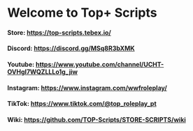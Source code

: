 # Welcome to Top+ Scripts

#### Store:     https://top-scripts.tebex.io/
#### Discord:   https://discord.gg/MSq8R3bXMK
#### Youtube:   https://www.youtube.com/channel/UCHT-OVHgI7WQZLLLo1g_jiw
#### Instagram: https://www.instagram.com/wwfroleplay/
#### TikTok:    https://www.tiktok.com/@top_roleplay_pt

#### Wiki:      https://github.com/TOP-Scripts/STORE-SCRIPTS/wiki
